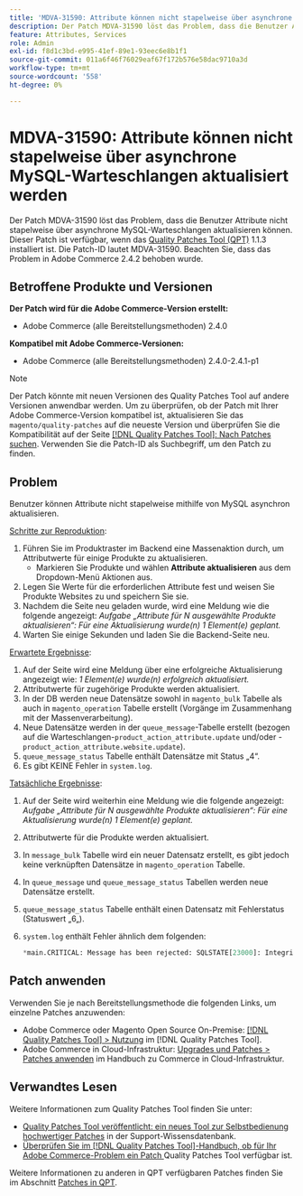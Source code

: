 ```yaml
---
title: 'MDVA-31590: Attribute können nicht stapelweise über asynchrone MySQL-Warteschlangen aktualisiert werden'
description: Der Patch MDVA-31590 löst das Problem, dass die Benutzer Attribute nicht stapelweise über asynchrone MySQL-Warteschlangen aktualisieren können. Dieser Patch ist verfügbar, wenn das [Quality Patches Tool (QPT)](https://experienceleague.adobe.com/de/docs/commerce-operations/tools/quality-patches-tool/quality-patches-tool-to-self-serve-quality-patches) 1.1.3 installiert ist. Die Patch-ID lautet MDVA-31590. Beachten Sie, dass das Problem in Adobe Commerce 2.4.2 behoben wurde.
feature: Attributes, Services
role: Admin
exl-id: f8d1c3bd-e995-41ef-89e1-93eec6e8b1f1
source-git-commit: 011a6f46f76029eaf67f172b576e58dac9710a3d
workflow-type: tm+mt
source-wordcount: '558'
ht-degree: 0%

---
```


# MDVA-31590: Attribute können nicht stapelweise über asynchrone MySQL-Warteschlangen aktualisiert werden

Der Patch MDVA-31590 löst das Problem, dass die Benutzer Attribute nicht stapelweise über asynchrone MySQL-Warteschlangen aktualisieren können. Dieser Patch ist verfügbar, wenn das [Quality Patches Tool (QPT)](https://experienceleague.adobe.com/de/docs/commerce-operations/tools/quality-patches-tool/quality-patches-tool-to-self-serve-quality-patches) 1.1.3 installiert ist. Die Patch-ID lautet MDVA-31590. Beachten Sie, dass das Problem in Adobe Commerce 2.4.2 behoben wurde.

## Betroffene Produkte und Versionen

**Der Patch wird für die Adobe Commerce-Version erstellt:**

* Adobe Commerce (alle Bereitstellungsmethoden) 2.4.0

**Kompatibel mit Adobe Commerce-Versionen:**

* Adobe Commerce (alle Bereitstellungsmethoden) 2.4.0-2.4.1-p1

>[!NOTE]
>
>Der Patch könnte mit neuen Versionen des Quality Patches Tool auf andere Versionen anwendbar werden. Um zu überprüfen, ob der Patch mit Ihrer Adobe Commerce-Version kompatibel ist, aktualisieren Sie das `magento/quality-patches` auf die neueste Version und überprüfen Sie die Kompatibilität auf der Seite [[!DNL Quality Patches Tool]: Nach Patches suchen](https://experienceleague.adobe.com/de/docs/commerce-operations/tools/quality-patches-tool/quality-patches-tool-to-self-serve-quality-patches). Verwenden Sie die Patch-ID als Suchbegriff, um den Patch zu finden.

## Problem

Benutzer können Attribute nicht stapelweise mithilfe von MySQL asynchron aktualisieren.

<u>Schritte zur Reproduktion</u>:

1. Führen Sie im Produktraster im Backend eine Massenaktion durch, um Attributwerte für einige Produkte zu aktualisieren.
   * Markieren Sie Produkte und wählen **Attribute aktualisieren** aus dem Dropdown-Menü Aktionen aus.
1. Legen Sie Werte für die erforderlichen Attribute fest und weisen Sie Produkte Websites zu und speichern Sie sie.
1. Nachdem die Seite neu geladen wurde, wird eine Meldung wie die folgende angezeigt:
   *Aufgabe „Attribute für N ausgewählte Produkte aktualisieren“: Für eine Aktualisierung wurde(n) 1 Element(e) geplant.*
1. Warten Sie einige Sekunden und laden Sie die Backend-Seite neu.

<u>Erwartete Ergebnisse</u>:

1. Auf der Seite wird eine Meldung über eine erfolgreiche Aktualisierung angezeigt wie: *1 Element(e) wurde(n) erfolgreich aktualisiert.*
1. Attributwerte für zugehörige Produkte werden aktualisiert.
1. In der DB werden neue Datensätze sowohl in `magento_bulk` Tabelle als auch in `magento_operation` Tabelle erstellt (Vorgänge im Zusammenhang mit der Massenverarbeitung).
1. Neue Datensätze werden in der `queue_message`-Tabelle erstellt (bezogen auf die Warteschlangen-`product_action_attribute.update` und/oder -`product_action_attribute.website.update`).
1. `queue_message_status` Tabelle enthält Datensätze mit Status „4“.
1. Es gibt KEINE Fehler in `system.log`.

<u>Tatsächliche Ergebnisse</u>:

1. Auf der Seite wird weiterhin eine Meldung wie die folgende angezeigt:
   *Aufgabe „Attribute für N ausgewählte Produkte aktualisieren“: Für eine Aktualisierung wurde(n) 1 Element(e) geplant.*
1. Attributwerte für die Produkte werden aktualisiert.
1. In `message_bulk` Tabelle wird ein neuer Datensatz erstellt, es gibt jedoch keine verknüpften Datensätze in `magento_operation` Tabelle.
1. In `queue_message` und `queue_message_status` Tabellen werden neue Datensätze erstellt.
1. `queue_message_status` Tabelle enthält einen Datensatz mit Fehlerstatus (Statuswert „6„).
1. `system.log` enthält Fehler ähnlich dem folgenden:

   ```sql
   *main.CRITICAL: Message has been rejected: SQLSTATE[23000]: Integrity constraint violation: 1048 Column 'operation_key' cannot be null, query was: INSERT INTO {{magento_operation}} ({{id}}, {{bulk_uuid}}, {{topic_name}}, {{serialized_data}}, {{result_serialized_data}}, {{status}}, {{error_code}}, {{result_message}}, {{operation_key}}) VALUES (?, ?, ?, ?, ?, ?, ?, ?, ?) [] []*
   ```

## Patch anwenden

Verwenden Sie je nach Bereitstellungsmethode die folgenden Links, um einzelne Patches anzuwenden:

* Adobe Commerce oder Magento Open Source On-Premise: [[!DNL Quality Patches Tool] > Nutzung](/help/tools/quality-patches-tool/usage.md) im [!DNL Quality Patches Tool].
* Adobe Commerce in Cloud-Infrastruktur: [Upgrades und Patches > Patches anwenden](https://experienceleague.adobe.com/docs/commerce-cloud-service/user-guide/develop/upgrade/apply-patches.html?lang=de) im Handbuch zu Commerce in Cloud-Infrastruktur.

## Verwandtes Lesen

Weitere Informationen zum Quality Patches Tool finden Sie unter:

* [Quality Patches Tool veröffentlicht: ein neues Tool zur Selbstbedienung hochwertiger Patches](https://experienceleague.adobe.com/de/docs/commerce-operations/tools/quality-patches-tool/quality-patches-tool-to-self-serve-quality-patches) in der Support-Wissensdatenbank.
* [Überprüfen Sie im [!DNL Quality Patches Tool]-Handbuch, ob für Ihr Adobe Commerce-Problem ein Patch ](/help/tools/quality-patches-tool/patches-available-in-qpt/check-patch-for-magento-issue-with-magento-quality-patches.md) Quality Patches Tool verfügbar ist.

Weitere Informationen zu anderen in QPT verfügbaren Patches finden Sie im Abschnitt [Patches in QPT](https://support.magento.com/hc/en-us/sections/360010506631-Patches-available-in-MQP-tool-).
